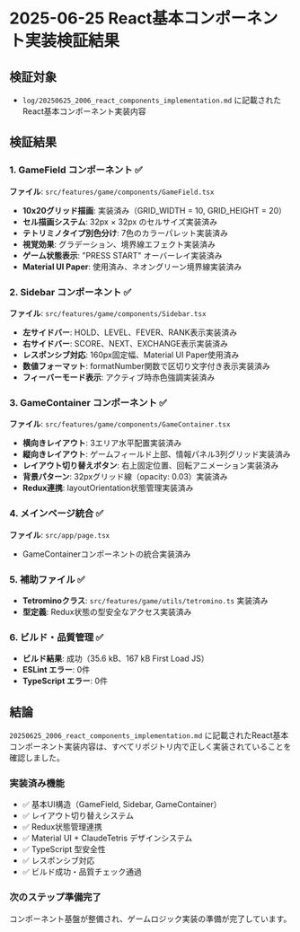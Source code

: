 # 2025-06-25 React基本コンポーネント実装検証結果

## 検証対象
- `log/20250625_2006_react_components_implementation.md` に記載されたReact基本コンポーネント実装内容

## 検証結果

### 1. GameField コンポーネント ✅
**ファイル**: `src/features/game/components/GameField.tsx`
- **10x20グリッド描画**: 実装済み（GRID_WIDTH = 10, GRID_HEIGHT = 20）
- **セル描画システム**: 32px × 32px のセルサイズ実装済み
- **テトリミノタイプ別色分け**: 7色のカラーパレット実装済み
- **視覚効果**: グラデーション、境界線エフェクト実装済み
- **ゲーム状態表示**: "PRESS START" オーバーレイ実装済み
- **Material UI Paper**: 使用済み、ネオングリーン境界線実装済み

### 2. Sidebar コンポーネント ✅
**ファイル**: `src/features/game/components/Sidebar.tsx`
- **左サイドバー**: HOLD、LEVEL、FEVER、RANK表示実装済み
- **右サイドバー**: SCORE、NEXT、EXCHANGE表示実装済み
- **レスポンシブ対応**: 160px固定幅、Material UI Paper使用済み
- **数値フォーマット**: formatNumber関数で区切り文字付き表示実装済み
- **フィーバーモード表示**: アクティブ時赤色強調実装済み

### 3. GameContainer コンポーネント ✅
**ファイル**: `src/features/game/components/GameContainer.tsx`
- **横向きレイアウト**: 3エリア水平配置実装済み
- **縦向きレイアウト**: ゲームフィールド上部、情報パネル3列グリッド実装済み
- **レイアウト切り替えボタン**: 右上固定位置、回転アニメーション実装済み
- **背景パターン**: 32pxグリッド線（opacity: 0.03）実装済み
- **Redux連携**: layoutOrientation状態管理実装済み

### 4. メインページ統合 ✅
**ファイル**: `src/app/page.tsx`
- GameContainerコンポーネントの統合実装済み

### 5. 補助ファイル ✅
- **Tetrominoクラス**: `src/features/game/utils/tetromino.ts` 実装済み
- **型定義**: Redux状態の型安全なアクセス実装済み

### 6. ビルド・品質管理 ✅
- **ビルド結果**: 成功（35.6 kB、167 kB First Load JS）
- **ESLint エラー**: 0件
- **TypeScript エラー**: 0件

## 結論
`20250625_2006_react_components_implementation.md` に記載されたReact基本コンポーネント実装内容は、すべてリポジトリ内で正しく実装されていることを確認しました。

### 実装済み機能
- ✅ 基本UI構造（GameField, Sidebar, GameContainer）
- ✅ レイアウト切り替えシステム
- ✅ Redux状態管理連携
- ✅ Material UI + ClaudeTetris デザインシステム
- ✅ TypeScript 型安全性
- ✅ レスポンシブ対応
- ✅ ビルド成功・品質チェック通過

### 次のステップ準備完了
コンポーネント基盤が整備され、ゲームロジック実装の準備が完了しています。 